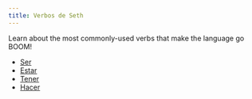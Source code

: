 ```yaml
---
title: Verbos de Seth
---
```

Learn about the most commonly-used verbs that make the language go BOOM!

* [Ser](/resources/verbos-de-seth/ser)
* [Estar](/resources/verbos-de-seth/estar)
* [Tener](/resources/verbos-de-seth/tener)
* [Hacer](/resources/verbos-de-seth/hacer)